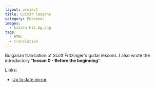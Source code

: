 ```yaml
---
layout: project
title: Guitar lessons
category: Personal
images:
  - kitara.hit.bg.png
tags:
  - HTML
  - translation
---
```


Bulgarian translation of Scott Fritzinger's guitar lessons. I also wrote the introductory "**lesson 0 - Before the beginning**".

Links:

* [Up to date mirror](http://kitara.horemag.net)
